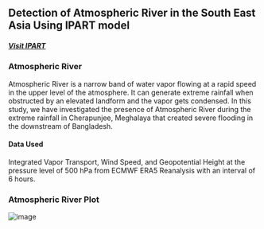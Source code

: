 ## Detection of Atmospheric River in the South East Asia Using IPART model
##### [Visit IPART](https://ipart.readthedocs.io/en/latest/)

### Atmospheric River
Atmospheric River is a narrow band of water vapor flowing at a rapid speed in the upper level of the atmosphere. It can generate extreme rainfall when obstructed by an elevated landform and the vapor gets condensed. In this study, we have investigated the presence of Atmospheric River during the extreme rainfall in Cherapunjee, Meghalaya that created severe flooding in the downstream of Bangladesh. 

#### Data Used
Integrated Vapor Transport, Wind Speed, and Geopotential Height at the pressure level of 500 hPa from ECMWF ERA5 Reanalysis with an interval of 6 hours. 

### Atmospheric River Plot
![image](https://github.com/ahmedhossain100/Atmospheric-River/assets/72346575/1a697ca9-e967-4bd7-96f3-86ea12593c14)

